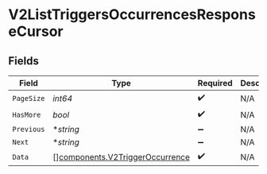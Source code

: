 # V2ListTriggersOccurrencesResponseCursor


## Fields

| Field                                                                              | Type                                                                               | Required                                                                           | Description                                                                        | Example                                                                            |
| ---------------------------------------------------------------------------------- | ---------------------------------------------------------------------------------- | ---------------------------------------------------------------------------------- | ---------------------------------------------------------------------------------- | ---------------------------------------------------------------------------------- |
| `PageSize`                                                                         | *int64*                                                                            | :heavy_check_mark:                                                                 | N/A                                                                                | 15                                                                                 |
| `HasMore`                                                                          | *bool*                                                                             | :heavy_check_mark:                                                                 | N/A                                                                                | false                                                                              |
| `Previous`                                                                         | **string*                                                                          | :heavy_minus_sign:                                                                 | N/A                                                                                | YXVsdCBhbmQgYSBtYXhpbXVtIG1heF9yZXN1bHRzLol=                                       |
| `Next`                                                                             | **string*                                                                          | :heavy_minus_sign:                                                                 | N/A                                                                                |                                                                                    |
| `Data`                                                                             | [][components.V2TriggerOccurrence](../../models/components/v2triggeroccurrence.md) | :heavy_check_mark:                                                                 | N/A                                                                                |                                                                                    |